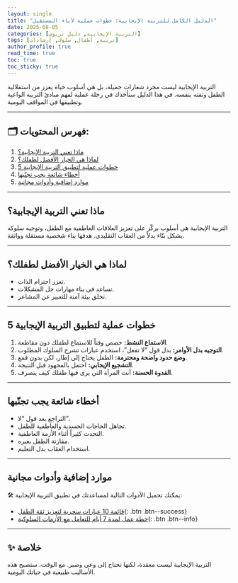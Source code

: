 ```yaml
---
layout: single
title: "الدليل الكامل للتربية الإيجابية: خطوات عملية لآباء المستقبل"
date: 2025-08-05
categories: [التربية الإيجابية, دليل تربوي]
tags: [تربية, أطفال, سلوك, إرشادات]
author_profile: true
read_time: true
toc: true
toc_sticky: true
---
```


التربية الإيجابية ليست مجرد شعارات جميلة، بل هي أسلوب حياة يعزز من استقلالية الطفل وثقته بنفسه. في هذا الدليل سنأخذك في رحلة عملية لفهم مبادئ التربية الواعية وتطبيقها في المواقف اليومية.

---

## 🗂️ فهرس المحتويات:
1. [ماذا تعني التربية الإيجابية؟](#ماذا-تعني-التربية-الإيجابية)
2. [لماذا هي الخيار الأفضل لطفلك؟](#لماذا-هي-الخيار-الأفضل-لطفلك)
3. [5 خطوات عملية لتطبيق التربية الإيجابية](#5-خطوات-عملية-لتطبيق-التربية-الإيجابية)
4. [أخطاء شائعة يجب تجنّبها](#أخطاء-شائعة-يجب-تجنّبها)
5. [موارد إضافية وأدوات مجانية](#موارد-إضافية-وأدوات-مجانية)

---

## ماذا تعني التربية الإيجابية؟
التربية الإيجابية هي أسلوب يركّز على تعزيز العلاقات العاطفية مع الطفل، وتوجيه سلوكه بشكل بنّاء بدلاً من العقاب التقليدي. هدفها بناء شخصية مستقلة وواثقة.

---

## لماذا هي الخيار الأفضل لطفلك؟
- تعزز احترام الذات.
- تساعد في بناء مهارات حل المشكلات.
- تخلق بيئة آمنة للتعبير عن المشاعر.

---

## 5 خطوات عملية لتطبيق التربية الإيجابية
1. **الاستماع النشط:** خصص وقتاً للاستماع لطفلك دون مقاطعة.
2. **التوجيه بدل الأوامر:** بدل قول “لا تفعل”، استخدم عبارات تشرح السلوك المطلوب.
3. **وضع حدود واضحة ومحترمة:** الطفل يحتاج إلى إطار، لكن بدون قمع.
4. **التشجيع الإيجابي:** احتفل بالمجهود قبل النتيجة.
5. **القدوة الحسنة:** أنت المرآة التي يرى فيها طفلك كيف يتصرف.

---

## أخطاء شائعة يجب تجنّبها
- التراجع بعد قول “لا”.
- تجاهل الحاجات الجسدية والعاطفية للطفل.
- التحدث كثيراً أثناء الأزمة العاطفية.
- مقارنة الطفل بغيره.
- استخدام العقاب بدل التعليم.

---

## موارد إضافية وأدوات مجانية
🛠️ يمكنك تحميل الأدوات التالية لمساعدتك في تطبيق التربية الإيجابية:
- [قائمة 10 عبارات سحرية لتعزيز ثقة الطفل](https://yourlink.com/phrases.pdf){: .btn .btn--success}
- [خطة عمل لمدة 7 أيام للتعامل مع الأزمات السلوكية](https://yourlink.com/7days-plan.pdf){: .btn .btn--info}

---

## ✨ خلاصة
التربية الإيجابية ليست معقدة، لكنها تحتاج إلى وعي وصبر. مع الوقت، ستصبح هذه الأساليب طبيعية في حياتك اليومية.


